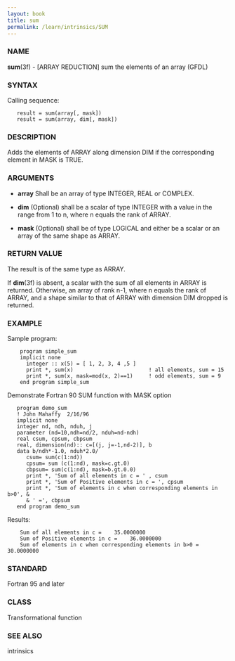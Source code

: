 ```yaml
---
layout: book
title: sum
permalink: /learn/intrinsics/SUM
---
```

### NAME

__sum__(3f) - \[ARRAY REDUCTION\] sum the elements of an array
(GFDL)

### SYNTAX

Calling sequence:

```
   result = sum(array[, mask])
   result = sum(array, dim[, mask])
```

### DESCRIPTION

Adds the elements of ARRAY along dimension DIM if the corresponding
element in MASK is TRUE.

### ARGUMENTS

  - __array__
    Shall be an array of type INTEGER, REAL or COMPLEX.

  - __dim__
    (Optional) shall be a scalar of type INTEGER with a value in the
    range from 1 to n, where n equals the rank of ARRAY.

  - __mask__
    (Optional) shall be of type LOGICAL and either be a scalar or an
    array of the same shape as ARRAY.

### RETURN VALUE

The result is of the same type as ARRAY.

If __dim__(3f) is absent, a scalar with the sum of all elements in ARRAY
is returned. Otherwise, an array of rank n-1, where n equals the rank of
ARRAY, and a shape similar to that of ARRAY with dimension DIM dropped
is returned.

### EXAMPLE

Sample program:

```
    program simple_sum
    implicit none
      integer :: x(5) = [ 1, 2, 3, 4 ,5 ]
      print *, sum(x)                        ! all elements, sum = 15
      print *, sum(x, mask=mod(x, 2)==1)     ! odd elements, sum = 9
    end program simple_sum
```

Demonstrate Fortran 90 SUM function with MASK option

```
   program demo_sum
   ! John Mahaffy  2/16/96
   implicit none
   integer nd, ndh, nduh, j
   parameter (nd=10,ndh=nd/2, nduh=nd-ndh)
   real csum, cpsum, cbpsum
   real, dimension(nd):: c=[(j, j=-1,nd-2)], b
   data b/ndh*-1.0, nduh*2.0/
      csum= sum(c(1:nd))
      cpsum= sum (c(1:nd), mask=c.gt.0)
      cbpsum= sum(c(1:nd), mask=b.gt.0.0)
      print *, 'Sum of all elements in c = ' , csum
      print *, 'Sum of Positive elements in c = ', cpsum
      print *, 'Sum of elements in c when corresponding elements in b>0', &
      & ' =', cbpsum
   end program demo_sum
```

Results:

```
    Sum of all elements in c =    35.0000000
    Sum of Positive elements in c =    36.0000000
    Sum of elements in c when corresponding elements in b>0 =   30.0000000
```

### STANDARD

Fortran 95 and later

### CLASS

Transformational function

### SEE ALSO

intrinsics
